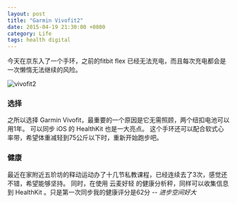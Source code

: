 ```yaml
---
layout: post
title: "Garmin Vivofit2"
date: 2015-04-19 21:30:00 +0800
category: Life
tags: health digital
---
```


今天在京东入了一个手环，之前的fitbit flex 已经无法充电，而且每次充电都会是一次懒惰无法继续的风险。

![vivofit2](http://leoblog.u.qiniudn.com/002eOYxizy6Jxxfa80666.jpg)

### 选择
之所以选择 Garmin Vivofit，最重要的一个原因是它无需照顾，两个纽扣电池可以用1年。
可以同步 iOS 的 HealthKit 也是一大亮点。
这个手环还可以配合软式心率带，希望体重减轻到75公斤以下时，重新开始跑步吧。

### 健康
最近在家附近五玠坊的释动运动办了十几节私教课程，已经连续去了3次，感觉还不错，希望能够坚持。
同时，在使用 云麦好轻 的健康分析秤，同样可以收集信息到 HealthKit 。只是第一次同步我的健康评分是62分 -- *进步空间好大*


